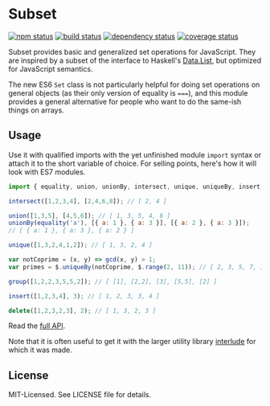 # Subset
[![npm status](http://img.shields.io/npm/v/subset.svg)](https://www.npmjs.org/package/subset)
[![build status](https://secure.travis-ci.org/clux/subset.svg)](http://travis-ci.org/clux/subset)
[![dependency status](https://david-dm.org/clux/subset.svg)](https://david-dm.org/clux/subset)
[![coverage status](http://img.shields.io/coveralls/clux/subset.svg)](https://coveralls.io/r/clux/subset)

Subset provides basic and generalized set operations for JavaScript.
They are inspired by a subset of the interface to Haskell's [Data.List](https://hackage.haskell.org/package/base/docs/Data-List.html), but optimized for JavaScript semantics.

The new ES6 `Set` class is not particularly helpful for doing set operations on general objects (as their only version of equality is `===`), and this module provides a general alternative for people who want to do the same-ish things on arrays.

## Usage
Use it with qualified imports with the yet unfinished module `import` syntax or attach it to the short variable of choice. For selling points, here's how it will look with ES7 modules.

```js
import { equality, union, unionBy, intersect, unique, uniqueBy, insert, delete, group } from 'autonomy'

intersect([1,2,3,4], [2,4,6,8]); // [ 2, 4 ]

union([1,3,5], [4,5,6]); // [ 1, 3, 5, 4, 6 ]
unionBy(equality('a'), [{ a: 1 }, { a: 3 }], [{ a: 2 }, { a: 3 }]);
// [ { a: 1 }, { a: 3 }, { a: 2 } ]

unique([1,3,2,4,1,2]); // [ 1, 3, 2, 4 ]

var notCoprime = (x, y) => gcd(x, y) > 1;
var primes = $.uniqueBy(notCoprime, $.range(2, 11)); // [ 2, 3, 5, 7, 11 ]

group([1,2,2,3,5,5,2]); // [ [1], [2,2], [3], [5,5], [2] ]

insert([1,2,3,4], 3); // [ 1, 2, 3, 3, 4 ]

delete([1,2,3,2,3], 2); // [ 1, 3, 2, 3 ]
```

Read the [full API](https://github.com/clux/subset/blob/master/api.md).

Note that it is often useful to get it with the larger utility library [interlude](https://github.com/clux/interlude) for which it was made.

## License
MIT-Licensed. See LICENSE file for details.
